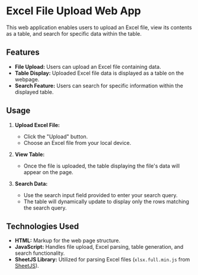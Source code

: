 # Excel File Upload Web App

This web application enables users to upload an Excel file, view its contents as a table, and search for specific data within the table.

## Features

- **File Upload:** Users can upload an Excel file containing data.
- **Table Display:** Uploaded Excel file data is displayed as a table on the webpage.
- **Search Feature:** Users can search for specific information within the displayed table.

## Usage

1. **Upload Excel File:**
   - Click the "Upload" button.
   - Choose an Excel file from your local device.

2. **View Table:**
   - Once the file is uploaded, the table displaying the file's data will appear on the page.

3. **Search Data:**
   - Use the search input field provided to enter your search query.
   - The table will dynamically update to display only the rows matching the search query.

## Technologies Used

- **HTML:** Markup for the web page structure.
- **JavaScript:** Handles file upload, Excel parsing, table generation, and search functionality.
- **SheetJS Library:** Utilized for parsing Excel files (`xlsx.full.min.js` from [SheetJS](https://sheetjs.com/)).

